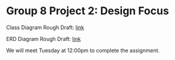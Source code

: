 # Group 8 Project 2: Design Focus

Class Diagram Rough Draft: [link](https://github.com/ssample812/sespwd/blob/master/lecture-labs/rw4/ClassDiagram.jpg)

ERD Diagram Rough Draft: [link](https://github.com/averywald/ajw3p8/blob/master/lecture-labs/rw4/erDiagram.jpg)

We will meet Tuesday at 12:00pm to complete the assignment.
